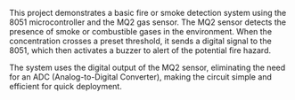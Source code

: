 This project demonstrates a basic fire or smoke detection system using the 8051 microcontroller and the MQ2 gas sensor. The MQ2 sensor detects the presence of smoke or combustible gases in the environment. When the concentration crosses a preset threshold, it sends a digital signal to the 8051, which then activates a buzzer to alert of the potential fire hazard.

The system uses the digital output of the MQ2 sensor, eliminating the need for an ADC (Analog-to-Digital Converter), making the circuit simple and efficient for quick deployment.
